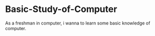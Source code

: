 # Basic-Study-of-Computer
As a freshman in computer, i wanna to learn some basic knowledge of computer.
